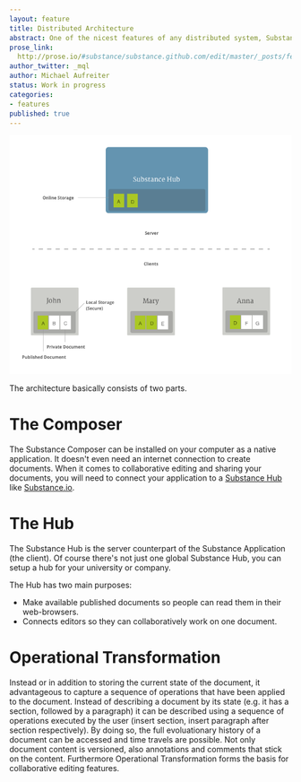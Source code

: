 ```yaml
---
layout: feature
title: Distributed Architecture
abstract: One of the nicest features of any distributed system, Substance included, is that it's distributed. This means that instead of doing a "checkout" of the current state of a document, you have the full evolutionary history available on every peer.
prose_link:
  http://prose.io/#substance/substance.github.com/edit/master/_posts/features/0100-01-03-distributed.md
author_twitter: _mql
author: Michael Aufreiter
status: Work in progress
categories:
- features
published: true
---
```


![Substance Architecture](/images/illustrations/architecture.png)

The architecture basically consists of two parts.

# The Composer

The Substance Composer can be installed on your computer as a native application. It doesn't even need an internet connection to create documents. When it comes to collaborative editing and sharing your documents, you will need to connect your application to a [Substance Hub](/modules/hub) like [Substance.io](http://substance.io).


# The Hub

The Substance Hub is the server counterpart of the Substance Application (the client). Of course there's not just one global Substance Hub, you can setup a hub for your university or company.

The Hub has two main purposes:

- Make available published documents so people can read them in their web-browsers.
- Connects editors so they can collaboratively work on one document.

# Operational Transformation

Instead or in addition to storing the current state of the document, it advantageous to capture a sequence of operations that have been applied to the document. Instead of describing a document by its state (e.g. it has a section, followed by a paragraph) it can be described using a sequence of operations executed by the user (insert section, insert paragraph after section respectively). By doing so, the full evoluationary history of a document can be accessed and time travels are possible. Not only document content is versioned, also annotations and comments that stick on the content. Furthermore Operational Transformation forms the basis for collaborative editing features.
